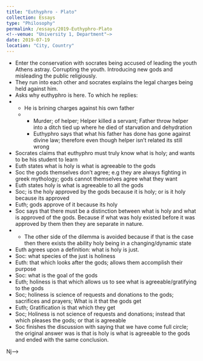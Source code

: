 ```yaml
---
title: "Euthyphro - Plato"
collection: Essays
type: "Philosophy"
permalink: /essays/2019-Euthyphro-Plato
<!--venue: "University 1, Department"—>
date: 2019-07-19
location: "City, Country"
---
```


- Enter the conservation with socrates being accused of leading the youth Athens astray. Corrupting the youth. Introducing new gods and misleading the public religiously.  
- They run into each other and socrates explains the legal charges being held against him.  
- Asks why euthyphro is here. To which he replies:  
- - He is brining charges against his own father 
  - - Murder; of helper; Helper killed a servant; Father throw helper into a ditch tied up where he died of starvation and dehydration  
    - Euthyphro says that what his father has done has gone against divine law; therefore even though helper isn’t related its still wrong  
- Socrates claims that euthyphro must truly know what is holy; and wants to be his student to learn 
- Euth states what is holy is what is agreeable to the gods  
- Soc the gods themselves don’t agree; e.g they are always fighting in greek mythology; gods cannot themselves agree what they want  
- Euth states holy is what is agreeable to all the gods  
- Soc; is the holy approved by the gods because it is holy; or is it holy because its approved 
- Euth; gods approve of it because its holy  
-  Soc says that there must be a distinction between what is holy and what is approved of the gods. Because if what was holy existed before it was approved by them then they are separate in nature.  
- - The other side of the dilemma is avoided because if that is the case then there exists the ability holy being in a changing/dynamic state  
- Euth agrees upon a definition: what is holy is just. 
- Soc: what species of the just is holiness 
- Euth: that which looks after the gods; allows them accomplish their purpose 
- Soc: what is the goal of the gods 
- Euth; holiness is that which allows us to see what is agreeable/gratifying to the gods 
- Soc; holiness is science of requests and donations to the gods; sacrifices and prayers; What is it that the gods get 
- Euth; Gratification is that which they get 
- Soc; Holiness is not science of requests and donations; instead that which pleases the gods; or that is agreeable 
- Soc finishes the discussion with saying that we have come full circle; the original answer was is that is holy is what is agreeable to the gods and ended with the same conclusion.  

Nj-->